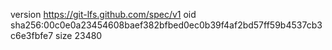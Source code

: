 version https://git-lfs.github.com/spec/v1
oid sha256:00c0e0a23454608baef382bfbed0ec0b39f4af2bd57ff59b4537cb3c6e3fbfe7
size 23480
